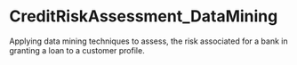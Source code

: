 # CreditRiskAssessment_DataMining
Applying data mining techniques to assess, the risk associated for a bank in granting a loan to a customer profile.
